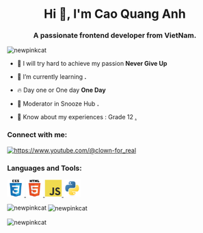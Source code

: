 <h1 align="center">Hi 👋, I'm Cao Quang Anh</h1>
<h3 align="center">A passionate frontend developer from VietNam.</h3>

<p align="left"> <img src="https://komarev.com/ghpvc/?username=newpinkcat&label=Viewers&color=ff0000&style=flat" alt="newpinkcat" /> </p>

- 🔭 I will try hard to achieve my passion **Never Give Up**

- 🌱 I’m currently learning **.**

- 🔥 Day one or One day **One Day**

- 🤝 Moderator in Snooze Hub **.**

- 📄 Know about my experiences : Grade 12 [.](.)

<h3 align="left">Connect with me:</h3>
<p align="left">
<a href="https://www.youtube.com/c/https://www.youtube.com/@clown-for_real" target="blank"><img align="center" src="https://raw.githubusercontent.com/rahuldkjain/github-profile-readme-generator/master/src/images/icons/Social/youtube.svg" alt="https://www.youtube.com/@clown-for_real" height="30" width="40" /></a>
</p>

<h3 align="left">Languages and Tools:</h3>
<p align="left"> <a href="https://www.w3schools.com/css/" target="_blank" rel="noreferrer"> <img src="https://raw.githubusercontent.com/devicons/devicon/master/icons/css3/css3-original-wordmark.svg" alt="css3" width="40" height="40"/> </a> <a href="https://www.w3.org/html/" target="_blank" rel="noreferrer"> <img src="https://raw.githubusercontent.com/devicons/devicon/master/icons/html5/html5-original-wordmark.svg" alt="html5" width="40" height="40"/> </a> <a href="https://developer.mozilla.org/en-US/docs/Web/JavaScript" target="_blank" rel="noreferrer"> <img src="https://raw.githubusercontent.com/devicons/devicon/master/icons/javascript/javascript-original.svg" alt="javascript" width="40" height="40"/> </a> <a href="https://www.python.org" target="_blank" rel="noreferrer"> <img src="https://raw.githubusercontent.com/devicons/devicon/master/icons/python/python-original.svg" alt="python" width="40" height="40"/> </a> </p>

<p><img align="left" src="https://github-readme-stats.vercel.app/api/top-langs?username=newpinkcat&show_icons=true&theme=dark&locale=en&layout=compact" alt="newpinkcat" /></p>

<p>&nbsp;<img align="center" src="https://github-readme-stats.vercel.app/api?username=newpinkcat&show_icons=true&theme=dark&locale=en" alt="newpinkcat" /></p>

<p><img align="center" src="https://github-readme-streak-stats.herokuapp.com/?user=newpinkcat&theme=dark" alt="newpinkcat" /></p>
